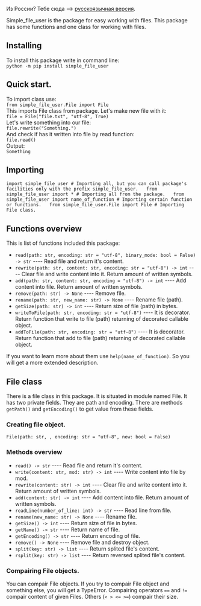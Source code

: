 Из России? Тебе сюда --> [русскоязычная версия](https://zen.yandex.ru/media/id/60856790ae47bf185f78b82d/zdravstvuite-eto-ne-statia-a-dokumentaciia-k-moemu-paketu-v-pypi-608f77907ffcba2d9e3b78fc).  
  
Simple\_file\_user is the package for easy working with files. This package has some functions and one class for working with files.

Installing
----------

To install this package write in command line:  
`python -m pip install simple_file_user`

Quick start.
------------

To import class use:  
`from simple_file_user.File import File`  
This imports File class from package. Let's make new file with it:  
`file = File("file.txt", "utf-8", True)`  
Let's write something into our file:  
`file.rewrite("Something.")`  
And check if has it written into file by read function:  
`file.read()`  
Output:  
`Something`

Importing
---------

`import simple_file_user # Importing all, but you can call package's facilities only with the prefix simple_file_user.  
from simple_file_user import * # Importing all from the package.  
from simple_file_user import name_of_function # Importing certain function or functions.  
from simple_file_user.File import File # Importing File class.  
`

Functions overview
------------------

This is list of functions included this package:

*   `read(path: str, encoding: str = "utf-8", binary_mode: bool = False) -> str` ---- Read file and return it's content.
*   `rewrite(path: str, content: str, encoding: str = "utf-8") -> int` ---- Clear file and write content into it. Return amount of written symbols.
*   `add(path: str, content: str, encoding = "utf-8") -> int` ---- Add content into file. Return amount of written symbols.
*   `remove(path: str) -> None` ---- Remove file.
*   `rename(path: str, new_name: str) -> None` ---- Rename file (path).
*   `getSize(path: str) -> int` ---- Return size of file (path) in bytes.
*   `writeToFile(path: str, encoding: str = "utf-8")` ---- It is decorator. Return function that write to file (path) returning of decorated callable object.
*   `addToFile(path: str, encoding: str = "utf-8")` ---- It is decorator. Return function that add to file (path) returning of decorated callable object.

If you want to learn more about them use `help(name_of_function)`. So you will get a more extended description.

File class
----------

There is a file class in this package. It is situated in module named File. It has two private fields. They are path and encoding. There are methods `getPath()` and `getEncoding()` to get value from these fields.

### Creating file object.

`File(path: str, , encoding: str = "utf-8", new: bool = False)`

### Methods overview

*   `read() -> str` ---- Read file and return it's content.
*   `write(content: str, mod: str) -> int` ---- Write content into file by mod.
*   `rewrite(content: str) -> int` ---- Clear file and write content into it. Return amount of written symbols.
*   `add(content: str) -> int` ---- Add content into file. Return amount of written symbols.
*   `readLine(number_of_line: int) -> str` ---- Read line from file.
*   `rename(new_name: str) -> None` ---- Rename file.
*   `getSize() -> int` ---- Return size of file in bytes.
*   `getName() -> str` ---- Return name of file.
*   `getEncoding() -> str` ---- Return encoding of file.
*   `remove() -> None` ---- Remove file and destroy object.
*   `split(key: str) -> list` ---- Return splited file's content.
*   `rsplit(key: str) -> list` ---- Return reversed splited file's content.

### Compairing File objects.

You can compair File objects. If you try to compair File object and something else, you will get a TypeError. Compairing operators `==` and `!=` compair content of given Files. Others (`< > <= >=`) compair their size.